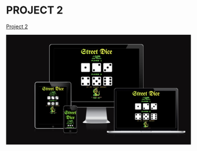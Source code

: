 # PROJECT 2 

[Project 2](https://bibi78.github.io/DiceGame/)

![Responsive Images](assets/images/p2RESP.png)